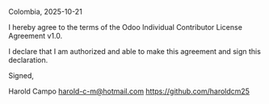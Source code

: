 Colombia, 2025-10-21

I hereby agree to the terms of the Odoo Individual Contributor License
Agreement v1.0.

I declare that I am authorized and able to make this agreement and sign this
declaration.

Signed,

Harold Campo <harold-c-m@hotmail.com> https://github.com/haroldcm25
